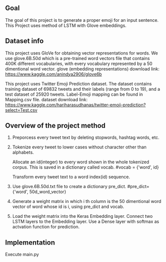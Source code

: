 ## Goal
The goal of this project is to generate a proper emoji for an input sentence. This Project uses method of LSTM with Glove embeddings.

## Dataset info
This project uses GloVe for obtaining vector representations for words. We use glove.6B.50d which is a pre-trained word vectors file that contains 400K different vocabularies, with every vocabulary represented by a 50 dimentional word vector.
glove (embedding representations) download link: https://www.kaggle.com/anindya2906/glove6b

This project uses Twitter Emoji Prediction dataset. The dataset contains training dataset of 69832 tweets and their labels (range from 0 to 19), and a test dataset of 25920 tweets. Label-Emoji mapping can be found in Mapping.csv file.
dataset download link: https://www.kaggle.com/hariharasudhanas/twitter-emoji-prediction?select=Test.csv

## Overview of the project method
1. Preporcess every tweet text by deleting stopwords, hashtag words, etc. 
2. Tokenize every tweet to lower cases without character other than alphabets.
   
   Allocate an id(integer) to every word shown in the whole tokenized corpus. This is saved in a dictionary called vocab. #vocab = {'word', id}
    
   Transform every tweet text to a word index(id) sequence.
3. Use glove.6B.50d.txt file to create a dictionary pre_dict. #pre_dict={'word', 50d_word_vector}
4. Generate a weight matrix in which i th column is the 50 dimentional word vector of word whose id is i, using pre_dict and vocab. 
5. Load the weight matrix into the Keras Embedding layer.
    Connect two LSTM layers to the Embedding layer.
    Use a Dense layer with softmax as actvation function for prediction.
    
## Implementation
 Execute main.py 
